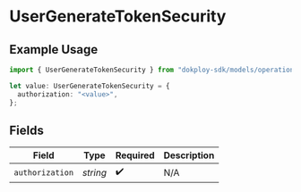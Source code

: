 # UserGenerateTokenSecurity

## Example Usage

```typescript
import { UserGenerateTokenSecurity } from "dokploy-sdk/models/operations";

let value: UserGenerateTokenSecurity = {
  authorization: "<value>",
};
```

## Fields

| Field              | Type               | Required           | Description        |
| ------------------ | ------------------ | ------------------ | ------------------ |
| `authorization`    | *string*           | :heavy_check_mark: | N/A                |